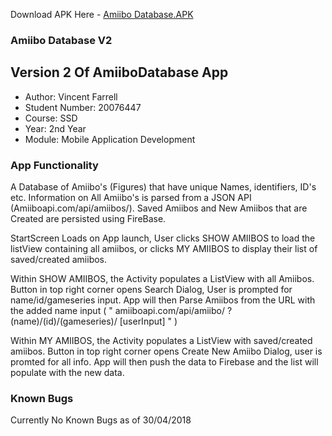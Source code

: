  Download APK Here - <a href="https://drive.google.com/open?id=18tbLlA6nc2HPfJUd9QDUOyrHbNPtWx9f" download="AmiiboDatabase.APK">Amiibo Database.APK</a>
 ### Amiibo Database V2 ###
  ## Version 2 Of AmiiboDatabase App
  
* Author: Vincent Farrell
* Student Number: 20076447
* Course: SSD
* Year: 2nd Year
* Module: Mobile Application Development
  
 ### App Functionality ###
 A Database of Amiibo's (Figures) that have unique Names, identifiers, ID's etc.
 Information on All Amiibo's is parsed from a JSON API (Amiiboapi.com/api/amiibos/).
 Saved Amiibos and New Amiibos that are Created are persisted using FireBase.
 
 StartScreen Loads on App launch, User clicks SHOW AMIIBOS to load the listView containing all amiibos, or clicks MY AMIIBOS to display their list of saved/created amiibos.
 
 Within SHOW AMIIBOS, the Activity populates a ListView with all Amiibos.
 Button in top right corner opens Search Dialog, User is prompted for name/id/gameseries input. App will then Parse Amiibos
    from the URL with the added name input ( " amiiboapi.com/api/amiibo/ ?(name)/(id)/(gameseries)/  [userInput] " )
    
 Within MY AMIIBOS, the Activity populates a ListView with saved/created amiibos.
 Button in top right corner opens Create New Amiibo Dialog, user is promted for all info. App will then push the data to Firebase and the list will populate with the new data.
 
  
 ### Known Bugs ###
Currently No Known Bugs as of 30/04/2018
